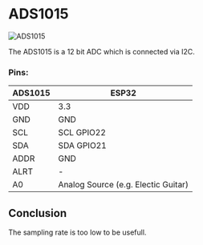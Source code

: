 # ADS1015

![ADS1015](https://pschatzmann.github.io/arduino-audio-tools/doc/resources/ads1015.jpeg)

The ADS1015 is a 12 bit ADC which is connected via I2C.

### Pins:
 
| ADS1015 | ESP32
|---------|---------------
| VDD     | 3.3
| GND     | GND
| SCL     | SCL GPIO22
| SDA     | SDA GPIO21
| ADDR    | GND  
| ALRT    | -
| A0      | Analog Source (e.g. Electic Guitar) 


## Conclusion

The sampling rate is too low to be usefull.